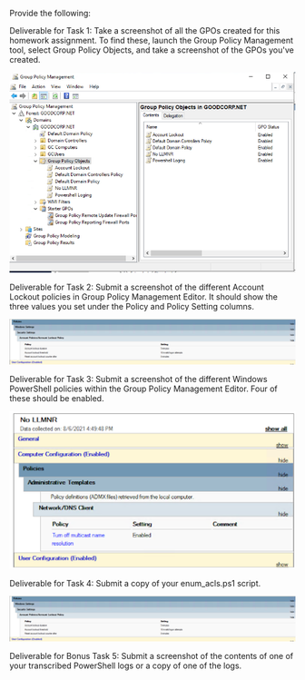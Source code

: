 Provide the following:


Deliverable for Task 1: Take a screenshot of all the GPOs created for this homework assignment. To find these, launch the Group Policy Management tool, select Group Policy Objects, and take a screenshot of the GPOs you've created.


![GPO](Image/Week_7.2.png) 

Deliverable for Task 2: Submit a screenshot of the different Account Lockout policies in Group Policy Management Editor. It should show the three values you set under the Policy and Policy Setting columns.


![GPO](Image/Week_7.1.png)

Deliverable for Task 3: Submit a screenshot of the different Windows PowerShell policies within the Group Policy Management Editor. Four of these should be enabled.




![GPO](Image/Week_7.png)

Deliverable for Task 4: Submit a copy of your enum_acls.ps1 script.





![GPO](Image/Week_7.1.png)

Deliverable for Bonus Task 5: Submit a screenshot of the contents of one of your transcribed PowerShell logs or a copy of one of the logs.